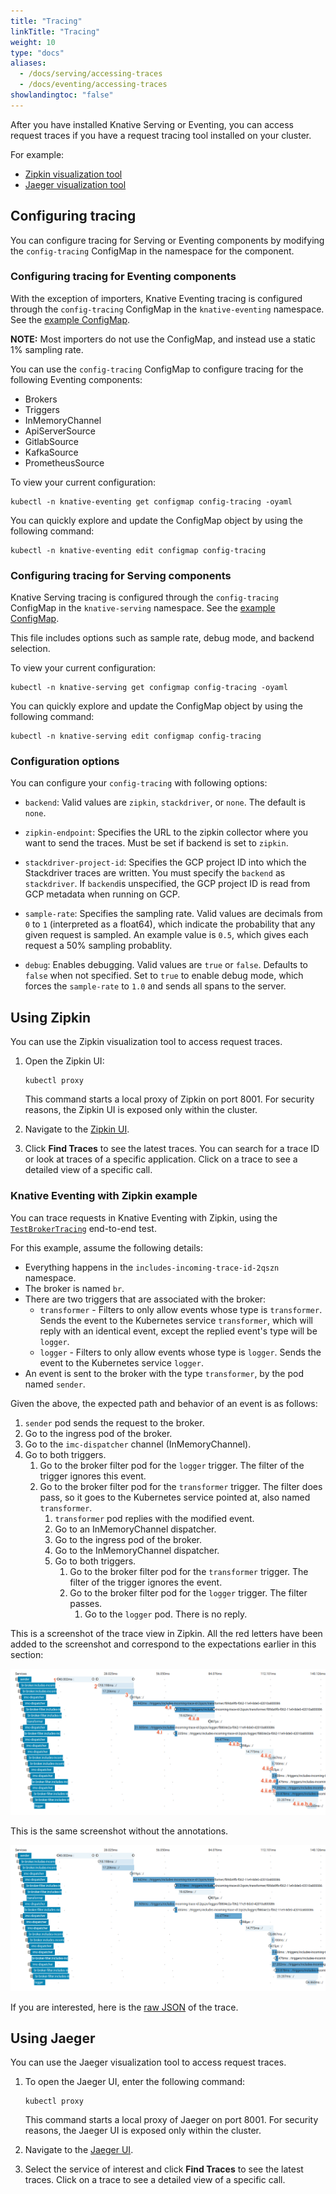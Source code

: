 ```yaml
---
title: "Tracing"
linkTitle: "Tracing"
weight: 10
type: "docs"
aliases:
  - /docs/serving/accessing-traces
  - /docs/eventing/accessing-traces
showlandingtoc: "false"
---
```


After you have installed Knative Serving or Eventing, you can access request traces if you have a request tracing tool installed on your cluster.

For example:
- [Zipkin visualization tool](#using-zipkin)
- [Jaeger visualization tool](#using-jaeger)

## Configuring tracing

You can configure tracing for Serving or Eventing components by modifying the `config-tracing` ConfigMap in the namespace for the component.

### Configuring tracing for Eventing components

With the exception of importers, Knative Eventing tracing is configured through the
`config-tracing` ConfigMap in the `knative-eventing` namespace.
See the [example ConfigMap](https://github.com/knative/eventing/blob/master/config/core/configmaps/tracing.yaml).

**NOTE:** Most importers do not use the ConfigMap, and instead use a static 1% sampling rate.

You can use the `config-tracing` ConfigMap to configure tracing for the following Eventing components:
 - Brokers
 - Triggers
 - InMemoryChannel
 - ApiServerSource
 - GitlabSource
 - KafkaSource
 - PrometheusSource

To view your current configuration:

```shell
kubectl -n knative-eventing get configmap config-tracing -oyaml
```

You can quickly explore and update the ConfigMap object by using the following command:

```shell
kubectl -n knative-eventing edit configmap config-tracing
```

### Configuring tracing for Serving components

Knative Serving tracing is configured through the `config-tracing` ConfigMap in the `knative-serving` namespace. See the [example ConfigMap](https://github.com/knative/serving/blob/master/config/core/configmaps/tracing.yaml).

This file includes options such as sample rate, debug mode, and backend selection.

To view your current configuration:

```shell
kubectl -n knative-serving get configmap config-tracing -oyaml
```

You can quickly explore and update the ConfigMap object by using the following command:

```shell
kubectl -n knative-serving edit configmap config-tracing
```

### Configuration options

You can configure your `config-tracing` with following options:

 * `backend`: Valid values are `zipkin`, `stackdriver`, or `none`. The default is `none`.

 * `zipkin-endpoint`: Specifies the URL to the zipkin collector where you want to send the traces.
   Must be set if backend is set to `zipkin`.

 * `stackdriver-project-id`: Specifies the GCP project ID into which the Stackdriver traces are written.
   You must specify the `backend` as `stackdriver`. If `backend`is unspecified, the GCP project ID is read
   from GCP metadata when running on GCP.

 * `sample-rate`: Specifies the sampling rate. Valid values are decimals from `0` to `1`
   (interpreted as a float64), which indicate the probability that any given request is sampled.
   An example value is `0.5`, which gives each request a 50% sampling probablity.

 * `debug`: Enables debugging. Valid values are `true` or `false`. Defaults to `false` when not specified.
   Set to `true` to enable debug mode, which forces the `sample-rate` to `1.0` and sends all spans to
   the server.

## Using Zipkin

You can use the Zipkin visualization tool to access request traces.

1.  Open the Zipkin UI:

    ```shell
    kubectl proxy
    ```

    This command starts a local proxy of Zipkin on port 8001. For security
    reasons, the Zipkin UI is exposed only within the cluster.
1.  Navigate to the
    [Zipkin UI](http://localhost:8001/api/v1/namespaces/istio-system/services/zipkin:9411/proxy/zipkin/).
1.  Click **Find Traces** to see the latest traces. You can search for a trace ID
    or look at traces of a specific application. Click on a trace to see a
    detailed view of a specific call.

### Knative Eventing with Zipkin example

You can trace requests in Knative Eventing with Zipkin, using the
[`TestBrokerTracing`](https://github.com/knative/eventing/blob/master/test/conformance/broker_tracing_test.go)
end-to-end test.

For this example, assume the following details:
- Everything happens in the `includes-incoming-trace-id-2qszn` namespace.
- The broker is named `br`.
- There are two triggers that are associated with the broker:
    - `transformer` - Filters to only allow events whose type is `transformer`.
      Sends the event to the Kubernetes service `transformer`, which will reply with an
      identical event, except the replied event's type will be `logger`.
    - `logger` - Filters to only allow events whose type is `logger`. Sends the event to
      the Kubernetes service `logger`.
- An event is sent to the broker with the type `transformer`, by the pod named `sender`.

Given the above, the expected path and behavior of an event is as follows:

1. `sender` pod sends the request to the broker.
1. Go to the ingress pod of the broker.
1. Go to the `imc-dispatcher` channel (InMemoryChannel).
1. Go to both triggers.
    1. Go to the broker filter pod for the `logger` trigger. The filter of the trigger ignores this event.
    1. Go to the broker filter pod for the `transformer` trigger. The filter does pass, so it goes to the Kubernetes service pointed at, also named `transformer`.
        1. `transformer` pod replies with the modified event.
        1. Go to an InMemoryChannel dispatcher.
        1. Go to the ingress pod of the broker.
        1. Go to the InMemoryChannel dispatcher.
        1. Go to both triggers.
            1. Go to the broker filter pod for the `transformer` trigger. The filter of the trigger ignores the event.
            1. Go to the broker filter pod for the `logger` trigger. The filter passes.
                1. Go to the `logger` pod. There is no reply.

This is a screenshot of the trace view in Zipkin. All the red letters have been added to the screenshot and correspond to the expectations earlier in this section:

![Annotated Trace](/docs/eventing/images/AnnotatedTrace.png)

This is the same screenshot without the annotations.

![Raw Trace](/docs/eventing/images/RawTrace.png)

If you are interested, here is the [raw JSON](/docs/eventing/data/ee46c4c6be1df717b3b82f55b531912f.json) of the trace.

## Using Jaeger

You can use the Jaeger visualization tool to access request traces.

1.  To open the Jaeger UI, enter the following command:

    ```shell
    kubectl proxy
    ```

    This command starts a local proxy of Jaeger on port 8001. For security
    reasons, the Jaeger UI is exposed only within the cluster.
1.  Navigate to the
    [Jaeger UI](http://localhost:8001/api/v1/namespaces/istio-system/services/jaeger-query:16686/proxy/search/).
1.  Select the service of interest and click **Find Traces** to see the latest
    traces. Click on a trace to see a detailed view of a specific call.

